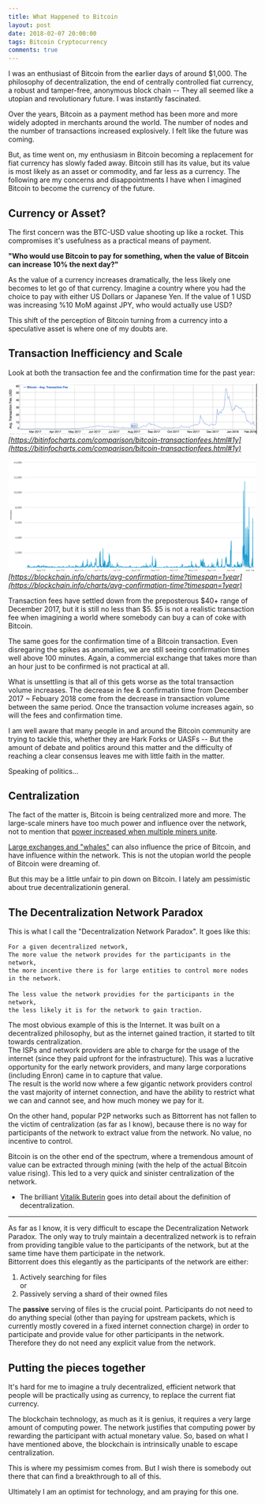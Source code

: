 ```yaml
---
title: What Happened to Bitcoin
layout: post
date: 2018-02-07 20:00:00
tags: Bitcoin Cryptocurrency
comments: true
---
```


I was an enthusiast of Bitcoin from the earlier days of around $1,000. The philosophy of decentralization, the end of centrally controlled fiat currency, a robust and tamper-free, anonymous block chain -- They all seemed like a utopian and revolutionary future. I was instantly fascinated.  

Over the years, Bitcoin as a payment method has been more and more widely adopted in merchants around the world. The number of nodes and the number of transactions increased explosively. I felt like the future was coming.  

But, as time went on, my enthusiasm in Bitcoin becoming a replacement for fiat currency has slowly faded away. Bitcoin still has its value, but its value is most likely as an asset or commodity, and far less as a currency. The following are my concerns and disappointments I have when I imagined Bitcoin to become the currency of the future.  

## Currency or Asset?   

The first concern was the BTC-USD value shooting up like a rocket. This compromises it's usefulness as a practical means of payment.   

**"Who would use Bitcoin to pay for something, when the value of Bitcoin can increase 10% the next day?"**  

As the value of a currency increases dramatically, the less likely one becomes to let go of that currency. Imagine a country where you had the choice to pay with either US Dollars or Japanese Yen. If the value of 1 USD was increasing %10 MoM against JPY, who would actually use USD?  

This shift of the perception of Bitcoin turning from a currency into a speculative asset is where one of my doubts are.  

## Transaction Inefficiency and Scale  

Look at both the transaction fee and the confirmation time for the past year: 

![bitcoin-transaction-fee](/images/2018-02-07-bitcoin-transaction-fee.png "")
*[https://bitinfocharts.com/comparison/bitcoin-transactionfees.html#1y](https://bitinfocharts.com/comparison/bitcoin-transactionfees.html#1y)*  

![bitcoin-confirmation-time](/images/2018-02-07-bitcoin-confirmation-time.png "")
*[https://blockchain.info/charts/avg-confirmation-time?timespan=1year](https://blockchain.info/charts/avg-confirmation-time?timespan=1year)*  

Transaction fees have settled down from the preposterous $40+ range of December 2017, but it is still no less than $5. $5 is not a realistic transaction fee when imagining a world where somebody can buy a can of coke with Bitcoin.  

The same goes for the confirmation time of a Bitcoin transaction. Even disregaring the spikes as anomalies, we are still seeing confirmation times well above 100 minutes. Again, a commercial exchange that takes more than an hour just to be confirmed is not practical at all.  

What is unsettling is that all of this gets worse as the total transaction volume increases. The decrease in fee & confirmatin time from December 2017 ~ Febuary 2018 come from the decrease in transaction volume between the same period. Once the transaction volume increases again, so will the fees and confirmation time.  

I am well aware that many people in and around the Bitcoin community are trying to tackle this, whether they are Hark Forks or UASFs -- But the amount of debate and politics around this matter and the difficulty of reaching a clear consensus leaves me with little faith in the matter.  

Speaking of politics...  

## Centralization  

The fact of the matter is, Bitcoin is being centralized more and more. The large-scale miners have too much power and influence over the network, not to mention that [power increased when multiple miners unite](https://medium.com/@tradertimm/china-cartel-shakedown-bu-vs-btc-482973935e06).  

[Large exchanges and "whales"](https://hackernoon.com/meet-spoofy-how-a-single-entity-dominates-the-price-of-bitcoin-39c711d28eb4) can also influence the price of Bitcoin, and have influence within the network. This is not the utopian world the people of Bitcoin were dreaming of. 

But this may be a little unfair to pin down on Bitcoin. I lately am pessimistic about true decentralizationin general.  

## The Decentralization Network Paradox

This is what I call the "Decentralization Network Paradox". It goes like this:  

```
For a given decentralized network, 
The more value the network provides for the participants in the network, 
the more incentive there is for large entities to control more nodes in the network.  

The less value the network providies for the participants in the network, 
the less likely it is for the network to gain traction.  
```

The most obvious example of this is the Internet. It was built on a decentralized philosophy, but as the internet gained traction, it started to tilt towards centralization.  
The ISPs and network providers are able to charge for the usage of the internet (since they paid upfront for the infrastructure). This was a lucrative opportunity for the early network providers, and many large corporations (including Enron) came in to capture that value.  
The result is the world now where a few gigantic network providers control the vast majority of internet connection, and have the ability to restrict what we can and cannot see, and how much money we pay for it.  

On the other hand, popular P2P networks such as Bittorrent has not fallen to the victim of centralization (as far as I know), because there is no way for participants of the network to extract value from the network. No value, no incentive to control.  

Bitcoin is on the other end of the spectrum, where a tremendous amount of value can be extracted through mining (with the help of the actual Bitcoin value rising). This led to a very quick and sinister centralization of the network.  


* The brilliant [Vitalik Buterin](https://medium.com/@VitalikButerin/the-meaning-of-decentralization-a0c92b76a274) goes into detail about the definition of decentralization.  

---  

As far as I know, it is very difficult to escape the Decentralization Network Paradox. The only way to truly maintain a decentralized network is to refrain from providing tangible value to the participants of the network, but at the same time have them participate in the network.  
Bittorrent does this elegantly as the participants of the network are either:  

1. Actively searching for files  
or
2. Passively serving a shard of their owned files

The **passive** serving of files is the crucial point. Participants do not need to do anything special (other than paying for upstream packets, which is currently mostly covered in a fixed internet connection charge) in order to participate and provide value for other participants in the network. Therefore they do not need any explicit value from the network.  


## Putting the pieces together  

It's hard for me to imagine a truly decentralized, efficient network that people will be practically using as currency, to replace the current fiat currency.  

The blockchain technology, as much as it is genius, it requires a very large amount of computing power. The network justifies that computing power by rewarding the participant with actual monetary value. So, based on what I have mentioned above, the blockchain is intrinsically unable to escape centralization.  

This is where my pessimism comes from. But I wish there is somebody out there that can find a breakthrough to all of this.  

Ultimately I am an optimist for technology, and am praying for this one.  




